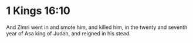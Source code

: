 # 1 Kings 16:10

And Zimri went in and smote him, and killed him, in the twenty and seventh year of Asa king of Judah, and reigned in his stead.